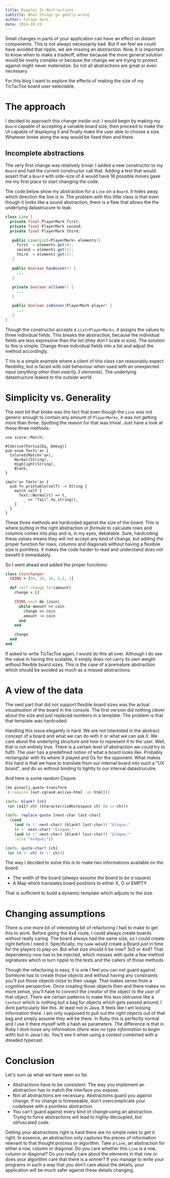 ```yaml
---
title: Ripples In Abstractions
subtitle: When things go gently wrong
author: Felipe Sere
date: 2014-10-23
---
```

Small changes in parts of your application can have an effect on distant components. This is not always necessarily bad. But if we feel we could have avoided that ripple, we are missing an abstraction. Now, It is important to know when to make a tradeoff, either because the more general solution would be overly complex or because the change we are trying to protect against might never materialize. So not all abstractions are great or even necessary.

For this blog I want to explore the effects of making the size of my TicTacToe board user-selectable.

# The approach

I decided to approach this change inside-out: I would begin by making my `Board` capable of accepting a variable board size, then proceed to make the UI capable of displaying it and finally make the user able to choose a size. Whatever broke along the way would be fixed then and there.

## Incomplete abstractions

The very first change was relatively trivial: I added a new constructor to my `Board` and had the current constructor call that. Adding a test that would assert that a `Board` with side-size of 4 would have 16 possible moves gave me my first place to start changing the code.

The code below show my abstraction for a `Line` on a `Board`. It hides away which direction the line is in. The problem with this little class is that even though it looks like a sound abstraction, there is a flaw that allows the the underlying datastrucure to leak:

~~~ java
class Line {
  private final PlayerMark first;
  private final PlayerMark second;
  private final PlayerMark third;

   public Line(List<PlayerMark> elements){
     first  = elements.get(0);
     second = elements.get(1);
     third  = elements.get(2);
   }

   public boolean hasWinner() {
     ...
   }

   private boolean allSame() {
     ...
   }

   public boolean isWinner(PlayerMark player) {
     ...
   }
}
~~~

Though the constructor accepts a `List<PlayerMark>`, it assigns the values to three individual fields. This breaks the abstraction, because the individual fields are less expressive than the list (they don't scale in size). The solution to this is simple: Change three individual fields into a list and adjust the method accordingly.

T    his is a simple example where a client of this class can reasonably expect flexibility, but is faced with odd behaviour when used with an unexpected input (*anything other than exactly 3 elements*). The underlying datastructure leaked to the outside world.

# Simplicity vs. Generality

The next bit that broke was the fact that even though the `Line` was not generic enough to contain any amount of `PlayerMarks`, it was not getting more than three. Spotting the reason for that was trivial. Just have a look at these three methods:

~~~ 
use score::Match;

#[derive(PartialEq, Debug)]
pub enum Text<'a> {
  Colored(Match<'a>),
    Normal(String),
    Highlight(String),
    Blank,
}

impl<'a> Text<'a> {
  pub fn printable(self) -> String {
    match self {
      Text::Normal(t) => t,
        _ => "fail".to_string(),
    }
  }
}
~~~

These three methods are hardcoded against the size of the board. This is where putting in the right abstraction or *formula* to calculate rows and columns comes into play and is, in my eyes, debatable. Sure, hardcoding these values means they will not accept any kind of change, but adding the proper function for rows, columns and diagonals without having a flexibile size is pointless. It makes the code harder to read and understand does not benefit it immediately.

So I went ahead and added the proper functions:

~~~ ruby
class Coinchanger
  COINS = [50, 20, 10, 5,2, 1]

  def self.change_for(amount)
    change = []

    COINS.each do |coin|
      while amount >= coin
        change << coin
        amount -= coin
      end
    end

    change
  end
end
~~~


If asked to write TicTacToe again, I would do this all over. Although I do see the value in having this scalable, it simply does not carry its own weight without flexible board sizes. This is the case of a premature abstraction which should be avoided as much as a missed abstractions.

# A view of the data

The next part that did not support flexible board sizes was the actual *visualisation* of the board in the console. The first version did nothing clever about the size and just replaced numbers in a template. The problem is that that template was hardcoded.

Handling this issue elegantly is hard. We are not interested in the abstract concept of a board and what we can do with it or what we can ask it. We care about the underlying structure and how to represent it to the user. Well, that is not entirely true. There is a certain level of abstraction we could try to fulfil. The user has a predefined notion of what a board looks like. Probably rectangular with Xs where X played and Os for the opponent. What makes this hard is that we have to translate from our internal board into such a "UX board", and do so without binding to tightly to our internal datastrucutre.

And here is some random Clojure:

~~~ clojure
(ns pinaclj.quote-transform
 (:require [net.cgrand.enlive-html :as html]))

(defn- blank? [ch]
 (or (nil? ch) (Character/isWhitespace ch) (= \> ch)))

(defn- replace-quote [next-char last-char]
  (cond
    (and (= \' next-char) (blank? last-char)) "&lsquo;"
    (= \' next-char) "&rsquo;"
    (and (= \" next-char) (blank? last-char)) "&ldquo;"
    :else "&rdquo;"))

(defn- quote-char? [ch]
 (or (= \' ch) (= \" ch)))
~~~

The way I decided to solve this is to make two informations available on the board:

*   The width of the board (*always assume the board to be a square*)
*   A Map which translates board positions to either X, O or EMPTY

That is sufficient to build a dynamic template which adjusts to the size.

# Changing assumptions

There is one more bit of interesting bit of refactoring I had to make to get this to work. Before going the 4x4 route, I could always create boards without really caring. The board always had the same size, so I could create right before I need it. Specifically, my `Game` would create a Board just in time for the players to play on. But what size should it be now? 3x3 or 4x4? That dependency now has to be injected, which messes with quite a few method signatures which in turn ripple to the tests and the callers of those methods.

Though the refactoring is easy, it is one I feel you can not guard against. Someone has to create those objects and without having any constraints you'll put those objects close to their usage. That makes sense from a cognitive perspective.
Once creating those objects then and there makes no more sense, you'll have to connect the *creator* of the object to the *user* of that object.
There are certain patterns to make this less obtrusive like a `Context` which is nothing but a bag for objects which gets passed around, I dont particularly like this. At least not in Java. It feels like I am loosing information there. I am only supposed to pull out *the right* objects out of that bag and simply assume they will be there. In Ruby this is perfectly normal and I use it there myself with a hash as parameters. The difference is that in Ruby I dont loose any information (*there was no type information to begin with*) but in Java I do. You'll see it when using a context combined with a dreaded typecast.

# Conclusion

Let's sum up what we have seen so far.

*   Abstractions have to be consistent. The way you implement an abstraction has to match the interface you expose.
*   Not all abstractions are necessary. Abstractions guard you against change. If no change is foreseeable, don't overcomplicate your codebase with a pointless abstraction
*   You can't guard against every kind of change using an abstraction. Trying to force abstractions will lead to highly-decoupled, but obfuscated code.

Getting your abstractions right is hard there are no simple rules to get it right. In essence, an abstraction only captures the pieces of information relevant to that thought process or algorithm. Take a `Line`, an abstraction for either a row, column or diagonal. Do you care whether this `Line` is a row, column or diagonal? Do you really care about the elements in that row or does your algorithm care that there is a winner? If you manage to write your programs in such a way that you don't care about the details, your application will be much safer against these details changing.
